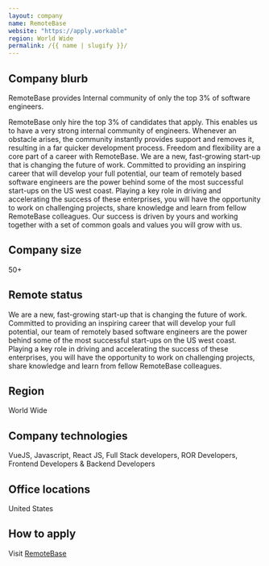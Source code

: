 ```yaml
---
layout: company
name: RemoteBase
website: "https://apply.workable"
region: World Wide
permalink: /{{ name | slugify }}/
---
```


## Company blurb

RemoteBase provides Internal community of only the top 3% of software engineers.

RemoteBase only hire the top 3% of candidates that apply. This enables us to have a very strong internal community of engineers. Whenever an obstacle arises, the community instantly provides support and removes it, resulting in a far quicker development process. Freedom and flexibility are a core part of a career with RemoteBase. We are a new, fast-growing start-up that is changing the future of work. Committed to providing an inspiring career that will develop your full potential, our team of remotely based software engineers are the power behind some of the most successful start-ups on the US west coast. Playing a key role in driving and accelerating the success of these enterprises, you will have the opportunity to work on challenging projects, share knowledge and learn from fellow RemoteBase colleagues. Our success is driven by yours and working together with a set of common goals and values you will grow with us.

## Company size

50+

## Remote status

We are a new, fast-growing start-up that is changing the future of work. Committed to providing an inspiring career that will develop your full potential, our team of remotely based software engineers are the power behind some of the most successful start-ups on the US west coast. Playing a key role in driving and accelerating the success of these enterprises, you will have the opportunity to work on challenging projects, share knowledge and learn from fellow RemoteBase colleagues. 

## Region

World Wide

## Company technologies

VueJS, Javascript, React JS, Full Stack developers, ROR Developers, Frontend Developers & Backend Developers

## Office locations

United States

## How to apply

Visit [RemoteBase](https://apply.workable.com/remotebase/)